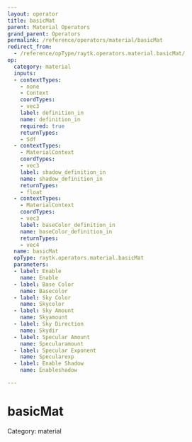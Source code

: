 ```yaml
---
layout: operator
title: basicMat
parent: Material Operators
grand_parent: Operators
permalink: /reference/operators/material/basicMat
redirect_from:
  - /reference/opType/raytk.operators.material.basicMat/
op:
  category: material
  inputs:
  - contextTypes:
    - none
    - Context
    coordTypes:
    - vec3
    label: definition_in
    name: definition_in
    required: true
    returnTypes:
    - Sdf
  - contextTypes:
    - MaterialContext
    coordTypes:
    - vec3
    label: shadow_definition_in
    name: shadow_definition_in
    returnTypes:
    - float
  - contextTypes:
    - MaterialContext
    coordTypes:
    - vec3
    label: baseColor_definition_in
    name: baseColor_definition_in
    returnTypes:
    - vec4
  name: basicMat
  opType: raytk.operators.material.basicMat
  parameters:
  - label: Enable
    name: Enable
  - label: Base Color
    name: Basecolor
  - label: Sky Color
    name: Skycolor
  - label: Sky Amount
    name: Skyamount
  - label: Sky Direction
    name: Skydir
  - label: Specular Amount
    name: Specularamount
  - label: Specular Exponent
    name: Specularexp
  - label: Enable Shadow
    name: Enableshadow

---
```


# basicMat

Category: material

